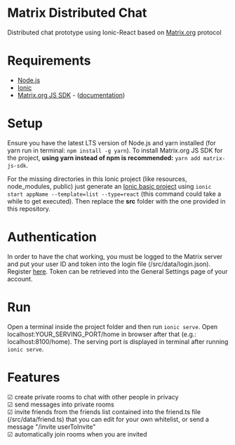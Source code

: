 # Matrix Distributed Chat
Distributed chat prototype using Ionic-React based on [Matrix.org](https://matrix.org) protocol

# Requirements
+ [Node.js](https://nodejs.org/it/download/)
+ [Ionic](https://ionicframework.com/docs/intro/cli)
+ [Matrix.org JS SDK](https://github.com/matrix-org/matrix-js-sdk) - ([documentation](http://matrix-org.github.io/matrix-js-sdk/8.0.0/index.html))

# Setup
Ensure you have the latest LTS version of Node.js and yarn installed (for yarn run in terminal: `npm install -g yarn`).
To install Matrix.org JS SDK for the project, **using yarn instead of npm is recommended:** `yarn add matrix-js-sdk`. 

For the missing directories in this Ionic project (like resources, node_modules, public) just generate an [Ionic basic project](https://ionicframework.com/docs/react/your-first-app) using `ionic start appName --template=list --type=react` (this command could take a while to get executed). Then replace the **src** folder with the one provided in this repository.

# Authentication
In order to have the chat working, you must be logged to the Matrix server and put your user ID and token into the login file (/src/data/login.json). Register [here](https://element.io/get-started). Token can be retrieved into the General Settings page of your account.

# Run
Open a terminal inside the project folder and then run `ionic serve`. Open localhost:YOUR_SERVING_PORT/home in browser after that (e.g.: localhost:8100/home).
The serving port is displayed in terminal after running `ionic serve`.

# Features
&#x2611; create private rooms to chat with other people in privacy  
&#x2611; send messages into private rooms  
&#x2611; invite friends from the friends list contained into the friend.ts file (/src/data/friend.ts) that you can edit for your own whitelist, or send a message "/invite userToInvite"  
&#x2611; automatically join rooms when you are invited
